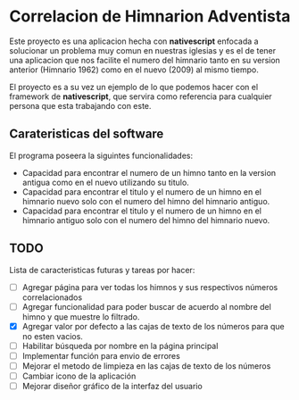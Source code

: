 # Correlacion de Himnarion Adventista

Este proyecto es una aplicacion hecha con **nativescript** enfocada a solucionar un
problema muy comun en nuestras iglesias y es el de tener una aplicacion que nos facilite
el numero del himnario tanto en su version anterior (Himnario 1962) como en el nuevo (2009) al mismo tiempo.

El proyecto es a su vez un ejemplo de lo que podemos hacer con el framework de **nativescript**, que servira como referencia
para cualquier persona que esta trabajando con este.

## Carateristicas del software

El programa poseera la siguintes funcionalidades:
- Capacidad para encontrar el numero de un himno tanto en la version antigua como en el nuevo utilizando su titulo.
- Capacidad para encontrar el titulo y el numero de un himno en el himnario nuevo solo con el numero del himno del himnario antiguo.
- Capacidad para encontrar el titulo y el numero de un himno en el himnario antiguo solo con el numero del himno del himnario nuevo.

## TODO

Lista de caracteristicas futuras y tareas por hacer:
- [ ] Agregar página para ver todas los himnos y sus respectivos números correlacionados
- [ ] Agregar funcionalidad para poder buscar de acuerdo al nombre del himno y que muestre lo filtrado.
- [x] Agregar valor por defecto a las cajas de texto de los números para que no esten vacios.
- [ ] Habilitar búsqueda por nombre en la página principal
- [ ] Implementar función para envio de errores
- [ ] Mejorar el metodo de limpieza en las cajas de texto de los números
- [ ] Cambiar icono de la aplicación
- [ ] Mejorar diseñor gráfico de la interfaz del usuario